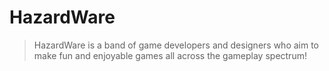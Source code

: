 # HazardWare
>HazardWare is a band of game developers and designers who aim to make fun and enjoyable games all across the gameplay spectrum!
